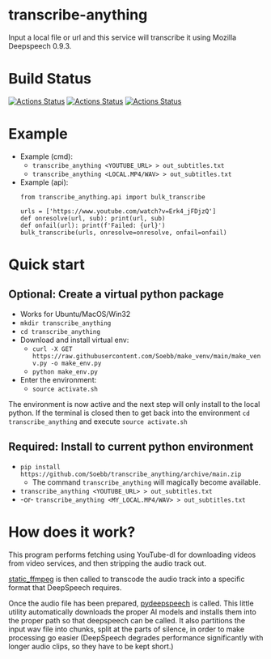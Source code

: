 
# transcribe-anything
Input a local file or url and this service will transcribe it using Mozilla Deepspeech 0.9.3.

# Build Status

[![Actions Status](https://github.com/zackees/transcribe-anything/workflows/MacOS_Tests/badge.svg)](https://github.com/zackees/transcribe-anything/actions/workflows/push_macos.yml)
[![Actions Status](https://github.com/zackees/transcribe-anything/workflows/Win_Tests/badge.svg)](https://github.com/zackees/transcribe-anything/actions/workflows/push_win.yml)
[![Actions Status](https://github.com/zackees/transcribe-anything/workflows/Ubuntu_Tests/badge.svg)](https://github.com/zackees/transcribe-anything/actions/workflows/push_ubuntu.yml)


# Example

  * Example (cmd):
    * `transcribe_anything <YOUTUBE_URL> > out_subtitles.txt`
    * `transcribe_anything <LOCAL.MP4/WAV> > out_subtitles.txt`
  * Example (api):
    ```
    from transcribe_anything.api import bulk_transcribe

    urls = ['https://www.youtube.com/watch?v=Erk4_jFDjzQ']
    def onresolve(url, sub): print(url, sub)
    def onfail(url): print(f'Failed: {url}')
    bulk_transcribe(urls, onresolve=onresolve, onfail=onfail)
    ```

# Quick start

## Optional: Create a virtual python package
  * Works for Ubuntu/MacOS/Win32
  * `mkdir transcribe_anything`
  * `cd transcribe_anything`
  * Download and install virtual env:
    * `curl -X GET https://raw.githubusercontent.com/Soebb/make_venv/main/make_venv.py -o make_env.py`
    * `python make_env.py`
  * Enter the environment:
    * `source activate.sh`

The environment is now active and the next step will only install to the local python. If the terminal
is closed then to get back into the environment `cd transcribe_anything` and execute `source activate.sh`

## Required: Install to current python environment
  * `pip install https://github.com/Soebb/transcribe_anything/archive/main.zip`
    * The command `transcribe_anything` will magically become available.
  * `transcribe_anything <YOUTUBE_URL> > out_subtitles.txt`
  * -or- `transcribe_anything <MY_LOCAL.MP4/WAV> > out_subtitles.txt`

# How does it work?

This program performs fetching using YouTube-dl for downloading videos from video services, and then
stripping the audio track out.

[static_ffmpeg](https://pypi.org/project/static-ffmpeg/) is then called to transcode the audio track into a specific format that DeepSpeech requires.

Once the audio file has been prepared, [pydeepspeech](https://pypi.org/project/pydeepspeech/) is called. This little
utility automatically downloads the proper AI models and installs them into the proper path so that deepspeech can be
called. It also partitions the input wav file into chunks, split at the parts of silence, in order to make processing
go easier (DeepSpeech degrades performance significantly with longer audio clips, so they have to be kept short.)
